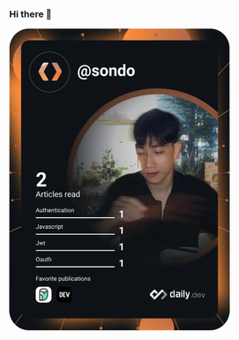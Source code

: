 ### Hi there 👋
<a href="https://app.daily.dev/sondo"><img src="https://github.com/sondodev/sondodev/blob/main/devcard.svg" width="400" alt="Son Do's Dev Card"/></a>
<!--
**sondodev/sondodev** is a ✨ _special_ ✨ repository because its `README.md` (this file) appears on your GitHub profile.

Here are some ideas to get you started:

- 🔭 I’m currently working on ...
- 🌱 I’m currently learning ...
- 👯 I’m looking to collaborate on ...
- 🤔 I’m looking for help with ...
- 💬 Ask me about ...
- 📫 How to reach me: ...
- 😄 Pronouns: ...
- ⚡ Fun fact: ...
-->
